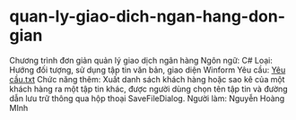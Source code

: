 # quan-ly-giao-dich-ngan-hang-don-gian
Chương trình đơn giản quản lý giao dịch ngân hàng
Ngôn ngữ: C#
Loại: Hướng đối tượng, sử dụng tập tin văn bản, giao diện Winform
Yêu cầu: [Yêu cầu.txt](Yêu%20cầu.txt)
Chức năng thêm: Xuất danh sách khách hàng hoặc sao kê của một khách hàng ra một tập tin khác, được người dùng chọn tên tập tin và đường dẫn lưu trữ thông qua hộp thoại SaveFileDialog.
Người làm: Nguyễn Hoàng MInh
